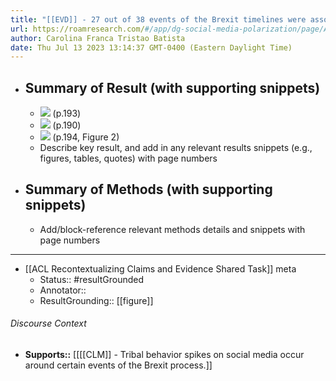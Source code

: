 ```yaml
---
title: "[[EVD]] - 27 out of 38 events of the Brexit timelines were associated with unusual spikes in the volume of tribal keywords outside of the normal range.  - [[@northBattleBritainAnalyzing2021]]"
url: https://roamresearch.com/#/app/dg-social-media-polarization/page/AQy-nbEwf
author: Carolina Franca Tristao Batista
date: Thu Jul 13 2023 13:14:37 GMT-0400 (Eastern Daylight Time)
---
```


- ## Summary of Result (with supporting snippets)
    - ![](https://firebasestorage.googleapis.com/v0/b/firescript-577a2.appspot.com/o/imgs%2Fapp%2Fdg-social-media-polarization%2FidJJdvnoqH.43.44%20AM.png?alt=media&token=489768e5-8c62-4777-bfb4-d222deb768dd) (p.193)
    - ![](https://firebasestorage.googleapis.com/v0/b/firescript-577a2.appspot.com/o/imgs%2Fapp%2Fdg-social-media-polarization%2FHfprpcKaJy.19.45%20PM.png?alt=media&token=1d6f8ae9-fb47-4732-9af4-bb8e097bdf0b) (p.190)
    - ![](https://firebasestorage.googleapis.com/v0/b/firescript-577a2.appspot.com/o/imgs%2Fapp%2Fdg-social-media-polarization%2Fx1MLSaLCQG.44.10%20AM.png?alt=media&token=1e8eaa2c-1dc5-49e0-9d54-bda007837b0e) (p.194, Figure 2)
    - Describe key result, and add in any relevant results snippets (e.g., figures, tables, quotes) with page numbers
- ## Summary of Methods (with supporting snippets)
    - Add/block-reference relevant methods details and snippets with page numbers
- ---
- [[ACL Recontextualizing Claims and Evidence Shared Task]] meta
    - Status:: #resultGrounded
    - Annotator::
    - ResultGrounding:: [[figure]]

###### Discourse Context

- **Supports::** [[[[CLM]] - Tribal behavior spikes on social media occur around certain events of the Brexit process.]]
